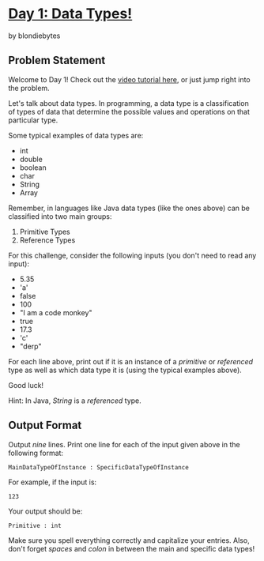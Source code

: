 # [Day 1: Data Types!]
by blondiebytes

## Problem Statement

Welcome to Day 1! Check out the [video tutorial here], or just jump right into the problem.

Let's talk about data types. In programming, a data type is a classification of types of data that determine the possible values and operations on that particular type.

Some typical examples of data types are:

* int
* double
* boolean
* char
* String
* Array

Remember, in languages like Java data types (like the ones above) can be classified into two main groups:

1. Primitive Types
2. Reference Types

For this challenge, consider the following inputs (you don't need to read any input):

* 5.35
* 'a'
* false
* 100
* "I am a code monkey"
* true
* 17.3
* 'c'
* "derp"

For each line above, print out if it is an instance of a *primitive* or *referenced* type as well as which data type it is (using the typical examples above).

Good luck!

Hint: In Java, *String* is a *referenced* type.

## Output Format

Output *nine* lines. Print one line for each of the input given above in the following format:

```
MainDataTypeOfInstance : SpecificDataTypeOfInstance
```

For example, if the input is:

```
123
```

Your output should be:

```
Primitive : int
```

Make sure you spell everything correctly and capitalize your entries. Also, don't forget *spaces* and *colon* in between the main and specific data types!

[Day 1: Data Types!]:https://www.hackerrank.com/contests/30-days-of-code/challenges/day-1-data-types
[video tutorial here]:https://youtu.be/XLCka0noTY4
